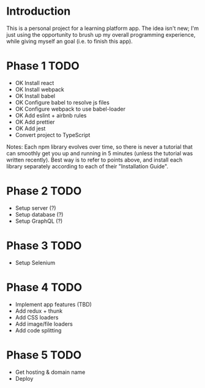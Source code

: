 # Introduction

This is a personal project for a learning platform app. The idea isn't new; I'm just using the opportunity to brush up my overall programming experience, while giving myself an goal (i.e. to finish this app).

# Phase 1 TODO

- OK Install react
- OK Install webpack
- OK Install babel
- OK Configure babel to resolve js files
- OK Configure webpack to use babel-loader
- OK Add eslint + airbnb rules
- OK Add prettier
- OK Add jest
- Convert project to TypeScript

Notes: Each npm library evolves over time, so there is never a tutorial that can smoothly get you up and running in 5 minutes (unless the tutorial was written recently). Best way is to refer to points above, and install each library separately according to each of their "Installation Guide".

# Phase 2 TODO

- Setup server (?)
- Setup database (?)
- Setup GraphQL (?)

# Phase 3 TODO

- Setup Selenium

# Phase 4 TODO

- Implement app features (TBD)
- Add redux + thunk
- Add CSS loaders
- Add image/file loaders
- Add code splitting

# Phase 5 TODO

- Get hosting & domain name
- Deploy
